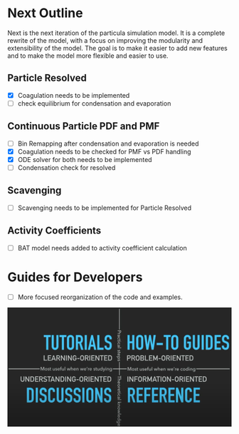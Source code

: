 # Next Outline

Next is the next iteration of the particula simulation model. It is a complete rewrite of the model, with a focus on improving the modularity and extensibility of the model. The goal is to make it easier to add new features and to make the model more flexible and easier to use.


## Particle Resolved

- [x] Coagulation needs to be implemented
- [ ] check equilibrium for condensation and evaporation

## Continuous Particle PDF and PMF

- [ ] Bin Remapping after condensation and evaporation is needed
- [x] Coagulation needs to be checked for PMF vs PDF handling
- [x] ODE solver for both needs to be implemented
- [ ] Condensation check for resolved

## Scavenging

- [ ] Scavenging needs to be implemented for Particle Resolved

## Activity Coefficients

- [ ] BAT model needs added to activity coefficient calculation

# Guides for Developers

- [ ] More focused reorganization of the code and examples.

![Four Quadrant representation of Tutorials, How to guides, References, and Discussions Areas](DocsImageDevGuide.png)

